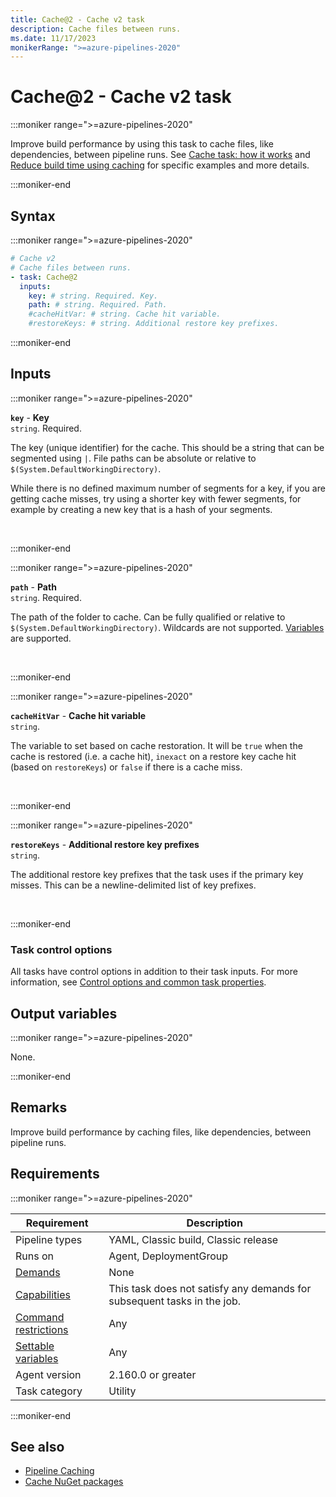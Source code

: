 ```yaml
---
title: Cache@2 - Cache v2 task
description: Cache files between runs.
ms.date: 11/17/2023
monikerRange: ">=azure-pipelines-2020"
---
```


# Cache@2 - Cache v2 task

<!-- :::description::: -->
:::moniker range=">=azure-pipelines-2020"

<!-- :::editable-content name="description"::: -->
Improve build performance by using this task to cache files, like dependencies, between pipeline runs. See [Cache task: how it works](/azure/devops/pipelines/release/caching#cache-task-:-how-it-works) and [Reduce build time using caching](/azure/devops/pipelines/release/caching) for specific examples and more details.
<!-- :::editable-content-end::: -->

:::moniker-end
<!-- :::description-end::: -->

<!-- :::syntax::: -->
## Syntax

:::moniker range=">=azure-pipelines-2020"

```yaml
# Cache v2
# Cache files between runs.
- task: Cache@2
  inputs:
    key: # string. Required. Key. 
    path: # string. Required. Path. 
    #cacheHitVar: # string. Cache hit variable. 
    #restoreKeys: # string. Additional restore key prefixes.
```

:::moniker-end
<!-- :::syntax-end::: -->

<!-- :::inputs::: -->
## Inputs

<!-- :::item name="key"::: -->
:::moniker range=">=azure-pipelines-2020"

**`key`** - **Key**<br>
`string`. Required.<br>
<!-- :::editable-content name="helpMarkDown"::: -->
The key (unique identifier) for the cache. This should be a string that can be segmented using `|`. File paths can be absolute or relative to `$(System.DefaultWorkingDirectory)`.

While there is no defined maximum number of segments for a key, if you are getting cache misses, try using a shorter key with fewer segments, for example by creating a new key that is a hash of your segments.
<!-- :::editable-content-end::: -->
<br>

:::moniker-end
<!-- :::item-end::: -->
<!-- :::item name="path"::: -->
:::moniker range=">=azure-pipelines-2020"

**`path`** - **Path**<br>
`string`. Required.<br>
<!-- :::editable-content name="helpMarkDown"::: -->
The path of the folder to cache. Can be fully qualified or relative to `$(System.DefaultWorkingDirectory)`. Wildcards are not supported. [Variables](/azure/devops/pipelines/build/variables) are supported.
<!-- :::editable-content-end::: -->
<br>

:::moniker-end
<!-- :::item-end::: -->
<!-- :::item name="cacheHitVar"::: -->
:::moniker range=">=azure-pipelines-2020"

**`cacheHitVar`** - **Cache hit variable**<br>
`string`.<br>
<!-- :::editable-content name="helpMarkDown"::: -->
The variable to set based on cache restoration. It will be `true` when the cache is restored (i.e. a cache hit), `inexact` on a restore key cache hit (based on `restoreKeys`) or `false` if there is a cache miss.
<!-- :::editable-content-end::: -->
<br>

:::moniker-end
<!-- :::item-end::: -->
<!-- :::item name="restoreKeys"::: -->
:::moniker range=">=azure-pipelines-2020"

**`restoreKeys`** - **Additional restore key prefixes**<br>
`string`.<br>
<!-- :::editable-content name="helpMarkDown"::: -->
The additional restore key prefixes that the task uses if the primary key misses. This can be a newline-delimited list of key prefixes.
<!-- :::editable-content-end::: -->
<br>

:::moniker-end
<!-- :::item-end::: -->

### Task control options

All tasks have control options in addition to their task inputs. For more information, see [Control options and common task properties](/azure/devops/pipelines/yaml-schema/steps-task#common-task-properties).
<!-- :::inputs-end::: -->

<!-- :::outputVariables::: -->
## Output variables

:::moniker range=">=azure-pipelines-2020"

None.

:::moniker-end
<!-- :::outputVariables-end::: -->

<!-- :::remarks::: -->
<!-- :::editable-content name="remarks"::: -->
## Remarks

Improve build performance by caching files, like dependencies, between pipeline runs.
<!-- :::editable-content-end::: -->
<!-- :::remarks-end::: -->

<!-- :::examples::: -->
<!-- :::editable-content name="examples"::: -->
<!-- :::editable-content-end::: -->
<!-- :::examples-end::: -->

<!-- :::properties::: -->
## Requirements

:::moniker range=">=azure-pipelines-2020"

| Requirement | Description |
|-------------|-------------|
| Pipeline types | YAML, Classic build, Classic release |
| Runs on | Agent, DeploymentGroup |
| [Demands](/azure/devops/pipelines/process/demands) | None |
| [Capabilities](/azure/devops/pipelines/agents/agents#capabilities) | This task does not satisfy any demands for subsequent tasks in the job. |
| [Command restrictions](/azure/devops/pipelines/security/templates#agent-logging-command-restrictions) | Any |
| [Settable variables](/azure/devops/pipelines/security/templates#agent-logging-command-restrictions) | Any |
| Agent version |  2.160.0 or greater |
| Task category | Utility |

:::moniker-end
<!-- :::properties-end::: -->

<!-- :::see-also::: -->
<!-- :::editable-content name="seeAlso"::: -->
## See also

* [Pipeline Caching](/azure/devops/pipelines/release/caching)
* [Cache NuGet packages](/azure/devops/pipelines/artifacts/caching-nuget)
<!-- :::editable-content-end::: -->
<!-- :::see-also-end::: -->
